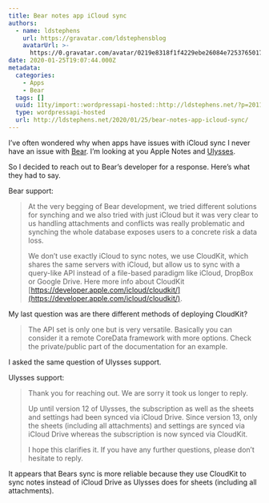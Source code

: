 ```yaml
---
title: Bear notes app iCloud sync
authors:
  - name: ldstephens
    url: https://gravatar.com/ldstephensblog
    avatarUrl: >-
      https://0.gravatar.com/avatar/0219e8318f1f4229ebe26084e7253765017f43ca0c631be37dc6d0b8ad6e40a4?s=96&d=identicon&r=G
date: 2020-01-25T19:07:44.000Z
metadata:
  categories:
    - Apps
    - Bear
  tags: []
  uuid: 11ty/import::wordpressapi-hosted::http://ldstephens.net/?p=2011
  type: wordpressapi-hosted
  url: http://ldstephens.net/2020/01/25/bear-notes-app-icloud-sync/
---
```

I’ve often wondered why when apps have issues with iCloud sync I never have an issue with [Bear](https://bear.app/). I’m looking at you Apple Notes and [Ulysses](https://ulysses.app/faq#macos-icloud).

So I decided to reach out to Bear’s developer for a response. Here’s what they had to say.

Bear support:

> At the very begging of Bear development, we tried different solutions for synching and we also tried with just iCloud but it was very clear to us handling attachments and conflicts was really problematic and synching the whole database exposes users to a concrete risk a data loss.
> 
> We don’t use exactly iCloud to sync notes, we use CloudKit, which shares the same servers with iCloud, but allow us to sync with a query-like API instead of a file-based paradigm like iCloud, DropBox or Google Drive. Here more info about CloudKit [https://developer.apple.com/icloud/cloudkit/](https://developer.apple.com/icloud/cloudkit/).

My last question was are there different methods of deploying CloudKit?

> The API set is only one but is very versatile. Basically you can consider it a remote CoreData framework with more options. Check the private/public part of the documentation for an example.

I asked the same question of Ulysses support.

Ulysses support:

> Thank you for reaching out. We are sorry it took us longer to reply.
> 
> Up until version 12 of Ulysses, the subscription as well as the sheets and settings had been synced via iCloud Drive. Since version 13, only the sheets (including all attachments) and settings are synced via iCloud Drive whereas the subscription is now synced via CloudKit.
> 
> I hope this clarifies it. If you have any further questions, please don’t hesitate to reply.

It appears that Bears sync is more reliable because they use CloudKit to sync notes instead of iCloud Drive as Ulysses does for sheets (including all attachments).
